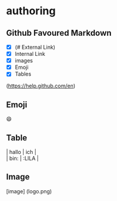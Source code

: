 # authoring
## Github Favoured Markdown
 
- [X] (# External Link)  
- [X] Internal Link  
- [X] images  
- [X] Emoji  
- [X] Tables 

 (https://help.github.com/en)   
 
 ## Emoji  
 
 :smile:  
 
 ## Table
 | hallo | ich |  
| bin: | :LILA |  

## Image
[image] (logo.png)
